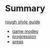 # Summary

[rough style guide](./style.md)
- [game modes](./game_modes.md)
- [progression](./progression.md)
- [areas](./areas.md)